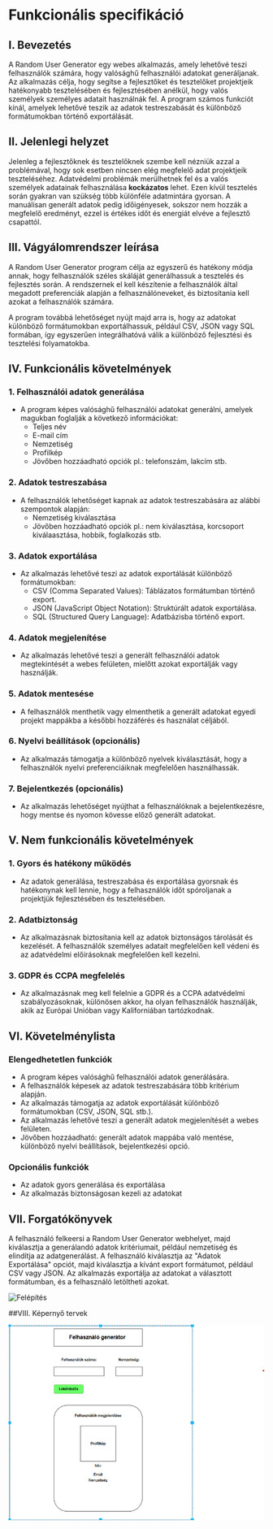 # Funkcionális specifikáció

## I. Bevezetés

A Random User Generator egy webes alkalmazás, amely lehetővé teszi felhasználók számára, hogy valósághű felhasználói adatokat generáljanak. Az alkalmazás célja, hogy segítse a fejlesztőket és tesztelőket projektjeik hatékonyabb tesztelésében és fejlesztésében anélkül, hogy valós személyek személyes adatait használnák fel. A program számos funkciót kínál, amelyek lehetővé teszik az adatok testreszabását és különböző formátumokban történő exportálását.

## II. Jelenlegi helyzet

Jelenleg a fejlesztőknek és tesztelőknek szembe kell nézniük azzal a problémával, hogy sok esetben nincsen elég megfelelő adat projektjeik teszteléséhez. Adatvédelmi problémák merülhetnek fel és a valós személyek adatainak felhasználása **kockázatos** lehet. Ezen kívül tesztelés során gyakran van szükség több különféle adatmintára gyorsan. A manuálisan generált adatok pedig időigényesek, sokszor nem hozzák a megfelelő eredményt, ezzel is értékes időt és energiát elvéve a fejlesztő csapattól.

## III. Vágyálomrendszer leírása

A Random User Generator program célja az egyszerű és hatékony módja annak, hogy felhasználók széles skáláját generálhassuk a tesztelés és fejlesztés során. A rendszernek el kell készítenie a felhasználók által megadott preferenciák alapján a felhasználóneveket, és biztosítania kell azokat a felhasználók számára.

A program továbbá lehetőséget nyújt majd arra is, hogy az adatokat különböző formátumokban exportálhassuk, például CSV, JSON vagy SQL formában, így egyszerűen integrálhatóvá válik a különböző fejlesztési és tesztelési folyamatokba.

## IV. Funkcionális követelmények

### 1. Felhasználói adatok generálása

- A program képes valósághű felhasználói adatokat generálni, amelyek magukban foglalják a következő információkat:
  - Teljes név
  - E-mail cím
  - Nemzetiség
  - Profilkép
  - Jövőben hozzáadható opciók pl.: telefonszám, lakcím stb.

### 2. Adatok testreszabása

- A felhasználók lehetőséget kapnak az adatok testreszabására az alábbi szempontok alapján:
  - Nemzetiség kiválasztása
  - Jövőben hozzáadható opciók pl.: nem kiválasztása, korcsoport kiválaasztása, hobbik, foglalkozás stb.

### 3. Adatok exportálása

- Az alkalmazás lehetővé teszi az adatok exportálását különböző formátumokban:
  - CSV (Comma Separated Values): Táblázatos formátumban történő export.
  - JSON (JavaScript Object Notation): Struktúrált adatok exportálása.
  - SQL (Structured Query Language): Adatbázisba történő export.

### 4. Adatok megjelenítése

- Az alkalmazás lehetővé teszi a generált felhasználói adatok megtekintését a webes felületen, mielőtt azokat exportálják vagy használják.

### 5. Adatok mentesése

- A felhasználók menthetik vagy elmenthetik a generált adatokat egyedi projekt mappákba a későbbi hozzáférés és használat céljából.

### 6. Nyelvi beállítások (opcionális)

- Az alkalmazás támogatja a különböző nyelvek kiválasztását, hogy a felhasználók nyelvi preferenciáiknak megfelelően használhassák.

### 7. Bejelentkezés (opcionális)

- Az alkalmazás lehetőséget nyújthat a felhasználóknak a bejelentkezésre, hogy mentse és nyomon kövesse előző generált adatokat.

## V. Nem funkcionális követelmények

### 1. Gyors és hatékony működés

- Az adatok generálása, testreszabása és exportálása gyorsnak és hatékonynak kell lennie, hogy a felhasználók időt spóroljanak a projektjük fejlesztésében és tesztelésében.

### 2. Adatbiztonság

- Az alkalmazásnak biztosítania kell az adatok biztonságos tárolását és kezelését. A felhasználók személyes adatait megfelelően kell védeni és az adatvédelmi előírásoknak megfelelően kell kezelni.

### 3. GDPR és CCPA megfelelés

- Az alkalmazásnak meg kell felelnie a GDPR és a CCPA adatvédelmi szabályozásoknak, különösen akkor, ha olyan felhasználók használják, akik az Európai Unióban vagy Kaliforniában tartózkodnak.

## VI. Követelménylista

### Elengedhetetlen funkciók

- A program képes valósághű felhasználói adatok generálására.
- A felhasználók képesek az adatok testreszabására több kritérium alapján.
- Az alkalmazás támogatja az adatok exportálását különböző formátumokban (CSV, JSON, SQL stb.).
- Az alkalmazás lehetővé teszi a generált adatok megjelenítését a webes felületen.
- Jövőben hozzáadható: generált adatok mappába való mentése, különböző nyelvi beállítások, bejelentkezési opció.

### Opcionális funkciók

- Az adatok gyors generálása és exportálása
- Az alkalmazás biztonságosan kezeli az adatokat

## VII. Forgatókönyvek

A felhasználó felkeersi a Random User Generator webhelyet, majd kiválasztja a generálandó adatok kritériumait, például nemzetiség és elindítja az adatgenerálást.
A felhasználó kiválasztja az "Adatok Exportálása" opciót, majd kiválasztja a kívánt export formátumot, például CSV vagy JSON. Az alkalmazás exportálja az adatokat a választott formátumban, és a felhasználó letöltheti azokat.

![Felépítés](/Abrak/Üzleti_modell_terv.png)

##VIII. Képernyő tervek

![Képernyő tervek](/Abrak/látványterv.png)
